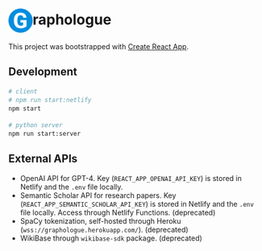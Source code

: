 # <img src="./public/logo512.png" width="48" style="vertical-align: middle;"></img>raphologue

This project was bootstrapped with [Create React App](https://github.com/facebook/create-react-app).

## Development

```bash
# client
# npm run start:netlify
npm start

# python server
npm run start:server
```

## External APIs

- OpenAI API for GPT-4. Key (`REACT_APP_OPENAI_API_KEY`) is stored in Netlify and the `.env` file locally.
- Semantic Scholar API for research papers. Key (`REACT_APP_SEMANTIC_SCHOLAR_API_KEY`) is stored in Netlify and the `.env` file locally. Access through Netlify Functions. (deprecated)
- SpaCy tokenization, self-hosted through Heroku (`wss://graphologue.herokuapp.com/`). (deprecated)
- WikiBase through `wikibase-sdk` package. (deprecated)
